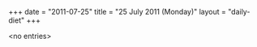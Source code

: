 +++
date = "2011-07-25"
title = "25 July 2011 (Monday)"
layout = "daily-diet"
+++

<p>&lt;no entries&gt;</p>
